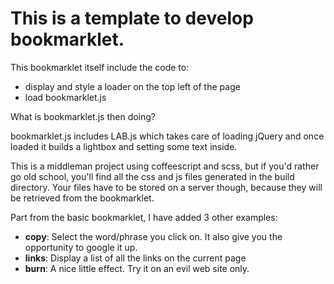 This is a template to develop bookmarklet.
==========================================

This bookmarklet itself include the code to:
*   display and style a loader on the top left of the page
*   load bookmarklet.js

What is bookmarklet.js then doing?

bookmarklet.js includes LAB.js which takes care of loading jQuery and once loaded it builds a lightbox and setting some text inside.

This is a middleman project using coffeescript and scss, but if you'd rather go old school, you'll find all the css and js files generated in the build directory. Your files have to be stored on a server though, because they will be retrieved from the bookmarklet.

Part from the basic bookmarklet, I have added 3 other examples:
+  **copy**: Select the word/phrase you click on. It also give you the opportunity to google it up.
+  **links**: Display a list of all the links on the current page
+  **burn**: A nice little effect. Try it on an evil web site only.